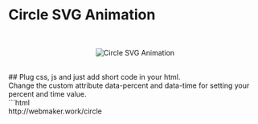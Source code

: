 ﻿# Circle SVG Animation
<br>
<p align="center">
	<img src="http://webmaker.work/circle/circle.png" alt="Circle SVG Animation">
</p>
<br>
## Plug css, js and just add short code in your html.
<br>
Change the custom attribute data-percent and data-time for setting your percent and time value.
<br>
```html
<div class="circle-box" data-percent="58" data-time="2000></div>
```
#### Demo:
<a href="http://webmaker.work/circle" target="_blank">http://webmaker.work/circle</a>